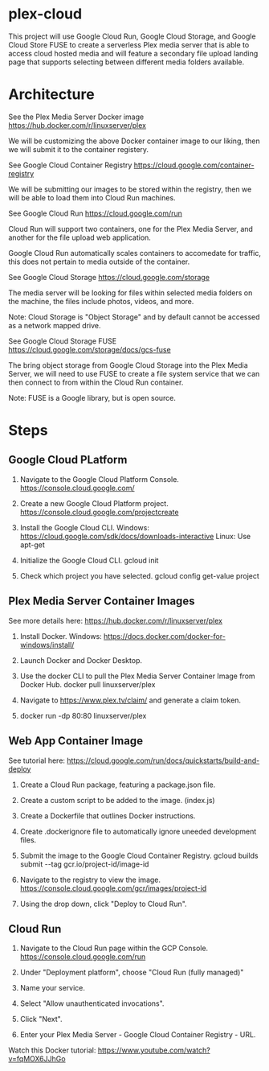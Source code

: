 # plex-cloud

This project will use Google Cloud Run, Google Cloud Storage, and Google Cloud Store FUSE to create a serverless Plex media server that is able to access cloud hosted media and will feature a secondary file upload landing page that supports selecting between different media folders available.

# Architecture

See the Plex Media Server Docker image
https://hub.docker.com/r/linuxserver/plex

We will be customizing the above Docker container image to our liking, then we will submit it to the container registery.

See Google Cloud Container Registry
https://cloud.google.com/container-registry

We will be submitting our images to be stored within the registry, then we will be able to load them into Cloud Run machines.

See Google Cloud Run
https://cloud.google.com/run

Cloud Run will support two containers, one for the Plex Media Server, and another for the file upload web application.

Google Cloud Run automatically scales containers to accomedate for traffic, this does not pertain to media outside of the container.

See Google Cloud Storage
https://cloud.google.com/storage

The media server will be looking for files within selected media folders on the machine, the files include photos, videos, and more.

Note: Cloud Storage is "Object Storage" and by default cannot be accessed as a network mapped drive.

See Google Cloud Storage FUSE 
https://cloud.google.com/storage/docs/gcs-fuse

The bring object storage from Google Cloud Storage into the Plex Media Server, we will need to use FUSE to create a file system service that we can then connect to from within the Cloud Run container.

Note: FUSE is a Google library, but is open source.

# Steps

## Google Cloud PLatform

1. Navigate to the Google Cloud Platform Console.
https://console.cloud.google.com/

2. Create a new Google Cloud Platform project.
https://console.cloud.google.com/projectcreate

3. Install the Google Cloud CLI. 
Windows: https://cloud.google.com/sdk/docs/downloads-interactive
Linux: Use apt-get

4. Initialize the Google Cloud CLI.
gcloud init

5. Check which project you have selected.
gcloud config get-value project

## Plex Media Server Container Images
See more details here: https://hub.docker.com/r/linuxserver/plex

1. Install Docker.
Windows: https://docs.docker.com/docker-for-windows/install/

2. Launch Docker and Docker Desktop.

3. Use the docker CLI to pull the Plex Media Server Container Image from Docker Hub. 
docker pull linuxserver/plex

4. Navigate to https://www.plex.tv/claim/ and generate a claim token.

5. docker run -dp 80:80 linuxserver/plex

## Web App Container Image
See tutorial here: https://cloud.google.com/run/docs/quickstarts/build-and-deploy

1. Create a Cloud Run package, featuring a package.json file.

2. Create a custom script to be added to the image. (index.js)

3. Create a Dockerfile that outlines Docker instructions.

4. Create .dockerignore file to automatically ignore uneeded development files.

5. Submit the image to the Google Cloud Container Registry.
gcloud builds submit --tag gcr.io/project-id/image-id

6. Navigate to the registry to view the image.
https://console.cloud.google.com/gcr/images/project-id

7. Using the drop down, click "Deploy to Cloud Run".

## Cloud Run

1. Navigate to the Cloud Run page within the GCP Console.
https://console.cloud.google.com/run

2. Under "Deployment platform", choose "Cloud Run (fully managed)"

3. Name your service.

4. Select "Allow unauthenticated invocations".

5. Click "Next".

6. Enter your Plex Media Server - Google Cloud Container Registry - URL.

Watch this Docker tutorial: https://www.youtube.com/watch?v=fqMOX6JJhGo
